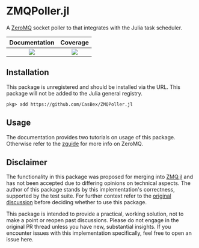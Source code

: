 # ZMQPoller.jl

A [ZeroMQ](https://zeromq.org/) socket poller to that integrates with the Julia task scheduler.

| **Documentation**                                                         | **Coverage**                    |
|:-------------------------------------------------------------------------:|:-------------------------------:|
| [![][docs-dev-img]][docs-dev-url] | [![][codecov-img]][codecov-url] |

## Installation
This package is unregistered and should be installed via the URL.
This package will not be added to the Julia general registry.
```
pkg> add https://github.com/CasBex/ZMQPoller.jl
```

## Usage
The documentation provides two tutorials on usage of this package.
Otherwise refer to the [zguide](https://zguide.zeromq.org/) for more info on ZeroMQ.

## Disclaimer
The functionality in this package was proposed for merging into [ZMQ.jl](https://github.com/JuliaInterop/ZMQ.jl) and has not been accepted due to differing opinions on technical aspects.
The author of this package stands by this implementation's correctness, supported by the test suite.
For further context refer to the [original discussion](https://github.com/JuliaInterop/ZMQ.jl/pull/258) before deciding whether to use this package.

This package is intended to provide a practical, working solution, not to make a point or reopen past discussions.
Please do not engage in the original PR thread unless you have new, substantial insights.
If you encounter issues with this implementation specifically, feel free to open an issue here.

[docs-dev-img]: https://img.shields.io/badge/docs-dev-blue.svg
[docs-dev-url]: https://casbex.github.io/ZMQPoller.jl/dev

[codecov-img]: https://codecov.io/gh/CasBex/ZMQPoller.jl/graph/badge.svg?token=NMxuhZepAU
[codecov-url]: https://codecov.io/gh/CasBex/ZMQPoller.jl

